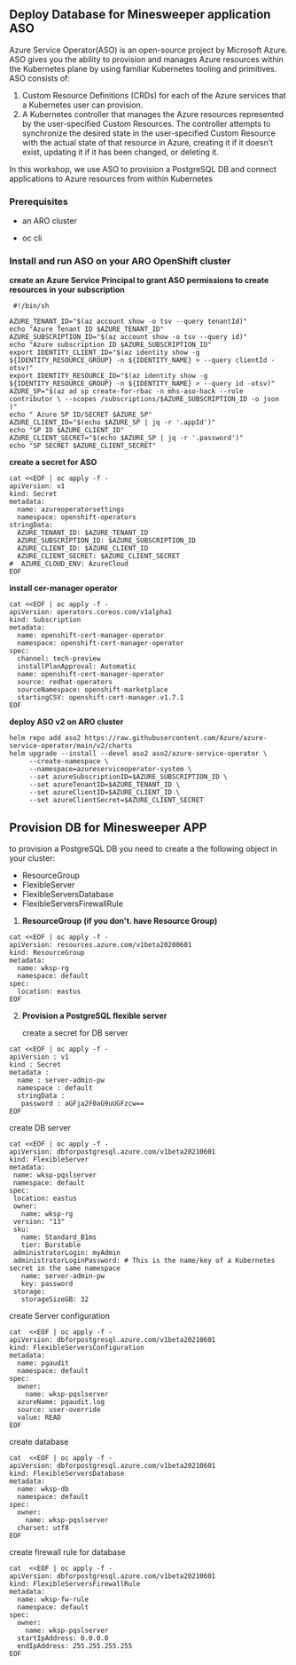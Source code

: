 ## Deploy Database for Minesweeper application ASO
Azure Service Operator(ASO) is an open-source project by Microsoft Azure. ASO gives you the ability to provision and manages Azure resources within the Kubernetes plane by using familiar Kubernetes tooling and primitives. ASO consists of:
1. Custom Resource Definitions (CRDs) for each of the Azure services that a Kubernetes user can provision.
2. A Kubernetes controller that manages the Azure resources represented by the user-specified Custom Resources. The controller attempts to synchronize the desired state in the user-specified Custom Resource with the actual state of that resource in Azure, creating it if it doesn't exist, updating it if it has been changed, or deleting it.

In this workshop, we use ASO to provision a PostgreSQL DB and connect applications to Azure resources from within Kubernetes

### Prerequisites

* an ARO cluster

* oc cli

  
  

### Install and run ASO on your ARO OpenShift cluster

**create an Azure Service Principal to grant ASO permissions to create resources in your subscription**
```
 #!/bin/sh

AZURE_TENANT_ID="$(az account show -o tsv --query tenantId)"
echo "Azure Tenant ID $AZURE_TENANT_ID"
AZURE_SUBSCRIPTION_ID="$(az account show -o tsv --query id)"
echo "Azure subscription ID $AZURE_SUBSCRIPTION_ID"
export IDENTITY_CLIENT_ID="$(az identity show -g ${IDENTITY_RESOURCE_GROUP} -n ${IDENTITY_NAME} > --query clientId -otsv)"
export IDENTITY_RESOURCE_ID="$(az identity show -g ${IDENTITY_RESOURCE_GROUP} -n ${IDENTITY_NAME} > --query id -otsv)"
AZURE_SP="$(az ad sp create-for-rbac -n mhs-aso-hack --role contributor \ --scopes /subscriptions/$AZURE_SUBSCRIPTION_ID -o json )"
echo " Azure SP ID/SECRET $AZURE_SP"
AZURE_CLIENT_ID="$(echo $AZURE_SP | jq -r '.appId')"
echo "SP ID $AZURE_CLIENT_ID"
AZURE_CLIENT_SECRET="$(echo $AZURE_SP | jq -r '.password')"
echo "SP SECRET $AZURE_CLIENT_SECRET"
```

 **create a secret for ASO** 
```
cat <<EOF | oc apply -f - 
apiVersion: v1
kind: Secret
metadata:
  name: azureoperatorsettings
  namespace: openshift-operators
stringData:
  AZURE_TENANT_ID: $AZURE_TENANT_ID
  AZURE_SUBSCRIPTION_ID: $AZURE_SUBSCRIPTION_ID
  AZURE_CLIENT_ID: $AZURE_CLIENT_ID
  AZURE_CLIENT_SECRET: $AZURE_CLIENT_SECRET
#  AZURE_CLOUD_ENV: AzureCloud
EOF
```

**install cer-manager operator**

```
cat <<EOF | oc apply -f -
apiVersion: operators.coreos.com/v1alpha1
kind: Subscription
metadata:
  name: openshift-cert-manager-operator
  namespace: openshift-cert-manager-operator
spec:
  channel: tech-preview
  installPlanApproval: Automatic
  name: openshift-cert-manager-operator
  source: redhat-operators
  sourceNamespace: openshift-marketplace
  startingCSV: openshift-cert-manager.v1.7.1
EOF
```
**deploy ASO v2 on ARO cluster**
```
helm repo add aso2 https://raw.githubusercontent.com/Azure/azure-service-operator/main/v2/charts
helm upgrade --install --devel aso2 aso2/azure-service-operator \
     --create-namespace \
     --namespace=azureserviceoperator-system \
     --set azureSubscriptionID=$AZURE_SUBSCRIPTION_ID \
     --set azureTenantID=$AZURE_TENANT_ID \
     --set azureClientID=$AZURE_CLIENT_ID \
     --set azureClientSecret=$AZURE_CLIENT_SECRET
```

## Provision DB for Minesweeper APP

to provision a PostgreSQL DB you need to create a the following object in your cluster:
 - ResourceGroup  
 - FlexibleServer  
 - FlexibleServersDatabase 
 - FlexibleServersFirewallRule

1. **ResourceGroup**  **(if you don't. have Resource Group)**
```
cat <<EOF | oc apply -f -
apiVersion: resources.azure.com/v1beta20200601
kind: ResourceGroup
metadata:
  name: wksp-rg
  namespace: default
spec:
  location: eastus
EOF
```
2. **Provision a  PostgreSQL flexible server**

      create a secret for DB server
```
cat <<EOF | oc apply -f -
apiVersion : v1
kind : Secret
metadata : 
  name : server-admin-pw
  namespace : default
  stringData : 
   password : aGFja2F0aG9uUGFzcw== 
EOF
```
      
   create DB server
      
 ```
 cat <<EOF | oc apply -f -
 apiVersion: dbforpostgresql.azure.com/v1beta20210601
kind: FlexibleServer
metadata:
  name: wksp-pqslserver
  namespace: default
spec:
  location: eastus
  owner:
    name: wksp-rg
  version: "13"
  sku:
    name: Standard_B1ms
    tier: Burstable
  administratorLogin: myAdmin
  administratorLoginPassword: # This is the name/key of a Kubernetes secret in the same namespace
    name: server-admin-pw
    key: password
  storage:
    storageSizeGB: 32
 ```

create Server configuration
```
cat  <<EOF | oc apply -f -
apiVersion: dbforpostgresql.azure.com/v1beta20210601
kind: FlexibleServersConfiguration
metadata:
  name: pgaudit
  namespace: default
spec:
  owner:
    name: wksp-pqslserver
  azureName: pgaudit.log
  source: user-override
  value: READ
EOF
```
create database 
```
cat  <<EOF | oc apply -f -
apiVersion: dbforpostgresql.azure.com/v1beta20210601
kind: FlexibleServersDatabase
metadata:
  name: wksp-db
  namespace: default
spec:
  owner:
    name: wksp-pqslserver
  charset: utf8
EOF
```
create firewall rule for database
```
cat  <<EOF | oc apply -f -
apiVersion: dbforpostgresql.azure.com/v1beta20210601
kind: FlexibleServersFirewallRule
metadata:
  name: wksp-fw-rule
  namespace: default
spec:
  owner:
    name: wksp-pqslserver
  startIpAddress: 0.0.0.0
  endIpAddress: 255.255.255.255
EOF
```

 
